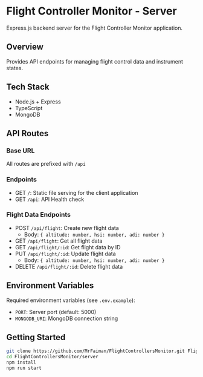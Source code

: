 # Flight Controller Monitor - Server

Express.js backend server for the Flight Controller Monitor application.

## Overview

Provides API endpoints for managing flight control data and instrument states.

## Tech Stack
- Node.js + Express
- TypeScript
- MongoDB

## API Routes

### Base URL
All routes are prefixed with `/api`

### Endpoints
- GET `/`: Static file serving for the client application
- GET `/api`: API Health check

### Flight Data Endpoints
- POST `/api/flight`: Create new flight data
  - Body: `{ altitude: number, hsi: number, adi: number }`
- GET `/api/flight`: Get all flight data
- GET `/api/flight/:id`: Get flight data by ID
- PUT `/api/flight/:id`: Update flight data
  - Body: `{ altitude: number, hsi: number, adi: number }`
- DELETE `/api/flight/:id`: Delete flight data



## Environment Variables
Required environment variables (see `.env.example`):
- `PORT`: Server port (default: 5000)
- `MONGODB_URI`: MongoDB connection string

## Getting Started
```bash
git clone https://github.com/MrFaiman/FlightControllersMonitor.git FlightControllersMonitor
cd FlightControllersMonitor/server
npm install
npm run start
```